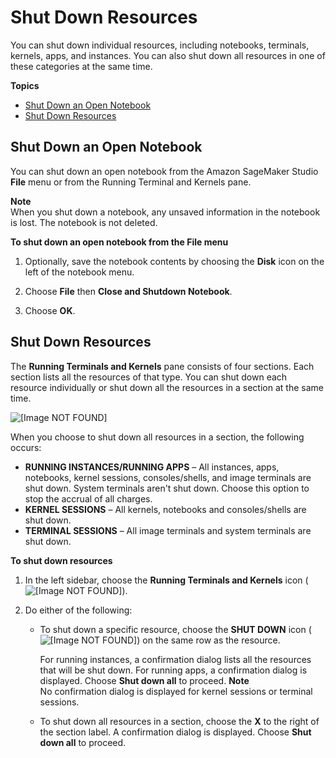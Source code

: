 # Shut Down Resources<a name="notebooks-run-and-manage-shut-down"></a>

You can shut down individual resources, including notebooks, terminals, kernels, apps, and instances\. You can also shut down all resources in one of these categories at the same time\.

**Topics**
+ [Shut Down an Open Notebook](#notebooks-run-and-manage-shut-down-notebook)
+ [Shut Down Resources](#notebooks-run-and-manage-shut-down-sessions)

## Shut Down an Open Notebook<a name="notebooks-run-and-manage-shut-down-notebook"></a>

You can shut down an open notebook from the Amazon SageMaker Studio **File** menu or from the Running Terminal and Kernels pane\.

**Note**  
When you shut down a notebook, any unsaved information in the notebook is lost\. The notebook is not deleted\.

**To shut down an open notebook from the File menu**

1. Optionally, save the notebook contents by choosing the **Disk** icon on the left of the notebook menu\.

1. Choose **File** then **Close and Shutdown Notebook**\.

1. Choose **OK**\.

## Shut Down Resources<a name="notebooks-run-and-manage-shut-down-sessions"></a>

The **Running Terminals and Kernels** pane consists of four sections\. Each section lists all the resources of that type\. You can shut down each resource individually or shut down all the resources in a section at the same time\.

![\[Image NOT FOUND\]](http://docs.aws.amazon.com/sagemaker/latest/dg/images/studio/studio-notebook-shutdown-resource.png)

When you choose to shut down all resources in a section, the following occurs:
+ **RUNNING INSTANCES/RUNNING APPS** – All instances, apps, notebooks, kernel sessions, consoles/shells, and image terminals are shut down\. System terminals aren't shut down\. Choose this option to stop the accrual of all charges\.
+ **KERNEL SESSIONS** – All kernels, notebooks and consoles/shells are shut down\.
+ **TERMINAL SESSIONS** – All image terminals and system terminals are shut down\.

**To shut down resources**

1. In the left sidebar, choose the **Running Terminals and Kernels** icon \( ![\[Image NOT FOUND\]](http://docs.aws.amazon.com/sagemaker/latest/dg/images/icons/Shutdown_light.png)\)\.

1. Do either of the following:
   + To shut down a specific resource, choose the **SHUT DOWN** icon \( ![\[Image NOT FOUND\]](http://docs.aws.amazon.com/sagemaker/latest/dg/images/icons/File_upload_squid.png)\) on the same row as the resource\.

     For running instances, a confirmation dialog lists all the resources that will be shut down\. For running apps, a confirmation dialog is displayed\. Choose **Shut down all** to proceed\.
**Note**  
No confirmation dialog is displayed for kernel sessions or terminal sessions\.
   + To shut down all resources in a section, choose the **X** to the right of the section label\. A confirmation dialog is displayed\. Choose **Shut down all** to proceed\.
